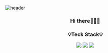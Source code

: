 
![header](https://capsule-render.vercel.app/api?type=Rounded&color=00bbf9&text=Jawon_Kim&&&fontColor=fff&height=150&section=header&fontSize=50&textBg=false)

<h3 align="center">Hi there🙋🏻‍♀️</h3>

<h3 align="center">💡Teck Stack💡</h3>

<div align="center">
<img src="http://img.shields.io/badge/-HTML5-red?style=flat&logo=HTML5&logoColor=white"/> <img src="http://img.shields.io/badge/-CSS3-blue?style=flat&logo=CSS3&logoColor=white"/> <img src="http://img.shields.io/badge/-JQuery-orange?style=flat&logo=JQuery&logoColor=white"/> 
</div>


<!--
**jawon-kim/jawon-kim** is a ✨ _special_ ✨ repository because its `README.md` (this file) appears on your GitHub profile.

Here are some ideas to get you started:

- 🔭 I’m currently working on ...
- 🌱 I’m currently learning ...
- 👯 I’m looking to collaborate on ...
- 🤔 I’m looking for help with ...
- 💬 Ask me about ...
- 📫 How to reach me: ...
- 😄 Pronouns: ...
- ⚡ Fun fact: ...
-->
